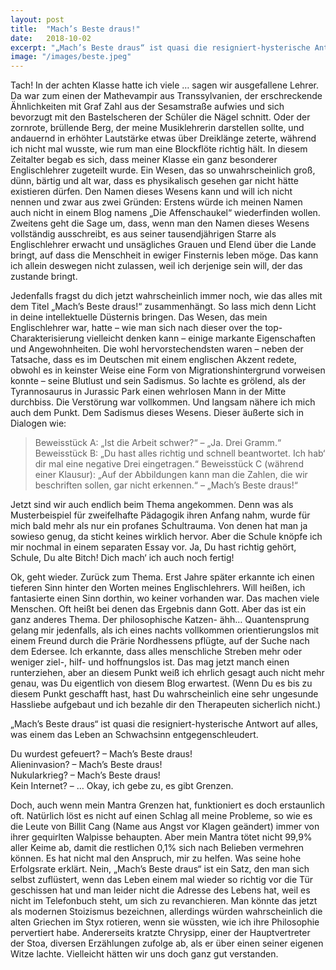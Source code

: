 ```yaml
---
layout: post
title:  "Mach’s Beste draus!"
date:   2018-10-02
excerpt: "„Mach’s Beste draus“ ist quasi die resigniert-hysterische Antwort auf alles, was einem das Leben an Schwachsinn entgegenschleudert."
image: "/images/beste.jpeg"
---
```


Tach! In der achten Klasse hatte ich viele … sagen wir ausgefallene Lehrer. Da war zum einen der Mathevampir aus Transsylvanien, der erschreckende Ähnlichkeiten mit Graf Zahl aus der Sesamstraße aufwies und sich bevorzugt mit den Bastelscheren der Schüler die Nägel schnitt. Oder der zornrote, brüllende Berg, der meine Musiklehrerin darstellen sollte, und andauernd in erhöhter Lautstärke etwas über Dreiklänge zeterte, während ich nicht mal wusste, wie rum man eine Blockflöte richtig hält. In diesem Zeitalter begab es sich, dass meiner Klasse ein ganz besonderer Englischlehrer zugeteilt wurde. Ein Wesen, das so unwahrscheinlich groß, dünn, bärtig und alt war, dass es physikalisch gesehen gar nicht hätte existieren dürfen. Den Namen dieses Wesens kann und will ich nicht nennen und zwar aus zwei Gründen: Erstens würde ich meinen Namen auch nicht in einem Blog namens „Die Affenschaukel“ wiederfinden wollen. Zweitens geht die Sage um, dass, wenn man den Namen dieses Wesens vollständig ausschreibt, es aus seiner tausendjährigen Starre als Englischlehrer erwacht und unsägliches Grauen und Elend über die Lande bringt, auf dass die Menschheit in ewiger Finsternis leben möge. Das kann ich allein deswegen nicht zulassen, weil ich derjenige sein will, der das zustande bringt.

Jedenfalls fragst du dich jetzt wahrscheinlich immer noch, wie das alles mit dem Titel „Mach’s Beste draus!“ zusammenhängt. So lass mich denn Licht in deine intellektuelle Düsternis bringen. Das Wesen, das mein Englischlehrer war, hatte – wie man sich nach dieser over the top-Charakterisierung vielleicht denken kann – einige markante Eigenschaften und Angewohnheiten. Die wohl hervorstechendsten waren – neben der Tatsache, dass es im Deutschen mit einem englischen Akzent redete, obwohl es in keinster Weise eine Form von Migrationshintergrund vorweisen konnte – seine Blutlust und sein Sadismus. So lachte es grölend, als der Tyrannosaurus in Jurassic Park einen wehrlosen Mann in der Mitte durchbiss. Die Verstörung war vollkommen. Und langsam nähere ich mich auch dem Punkt. Dem Sadismus dieses Wesens. Dieser äußerte sich in Dialogen wie:

> Beweisstück A: „Ist die Arbeit schwer?“ – „Ja. Drei Gramm.“
> Beweisstück B: „Du hast alles richtig und schnell beantwortet. Ich hab‘ dir mal eine negative Drei eingetragen.“
> Beweisstück C (während einer Klausur): „Auf der Abbildungen kann man die Zahlen, die wir beschriften sollen, gar nicht erkennen.“ – „Mach’s Beste draus!“

Jetzt sind wir auch endlich beim Thema angekommen. Denn was als Musterbeispiel für zweifelhafte Pädagogik ihren Anfang nahm, wurde für mich bald mehr als nur ein profanes Schultrauma. Von denen hat man ja sowieso genug, da sticht keines wirklich hervor. Aber die Schule knöpfe ich mir nochmal in einem separaten Essay vor. Ja, Du hast richtig gehört, Schule, Du alte Bitch! Dich mach‘ ich auch noch fertig!

Ok, geht wieder. Zurück zum Thema. Erst Jahre später erkannte ich einen tieferen Sinn hinter den Worten meines Englischlehrers. Will heißen, ich fantasierte einen Sinn dorthin, wo keiner vorhanden war. Das machen viele Menschen. Oft heißt bei denen das Ergebnis dann Gott. Aber das ist ein ganz anderes Thema. Der philosophische Katzen- ähh… Quantensprung gelang mir jedenfalls, als ich eines nachts vollkommen orientierungslos mit einem Freund durch die Prärie Nordhessens pflügte, auf der Suche nach dem Edersee. Ich erkannte, dass alles menschliche Streben mehr oder weniger ziel-, hilf- und hoffnungslos ist. Das mag jetzt manch einen runterziehen, aber an diesem Punkt weiß ich ehrlich gesagt auch nicht mehr genau, was Du eigentlich von diesem Blog erwartest. (Wenn Du es bis zu diesem Punkt geschafft hast, hast Du wahrscheinlich eine sehr ungesunde Hassliebe aufgebaut und ich bezahle dir den Therapeuten sicherlich nicht.)

„Mach’s Beste draus“ ist quasi die resigniert-hysterische Antwort auf alles, was einem das Leben an Schwachsinn entgegenschleudert.

Du wurdest gefeuert? – Mach’s Beste draus!  
Alieninvasion? – Mach’s Beste draus!  
Nukularkrieg? – Mach’s Beste draus!  
Kein Internet? – … Okay, ich gebe zu, es gibt Grenzen.  

Doch, auch wenn mein Mantra Grenzen hat, funktioniert es doch erstaunlich oft. Natürlich löst es nicht auf einen Schlag all meine Probleme, so wie es die Leute von Billit Cang (Name aus Angst vor Klagen geändert) immer von ihrer gequirlten Walpisse behaupten. Aber mein Mantra tötet nicht 99,9% aller Keime ab, damit die restlichen 0,1% sich nach Belieben vermehren können. Es hat nicht mal den Anspruch, mir zu helfen. Was seine hohe Erfolgsrate erklärt. Nein, „Mach’s Beste draus“ ist ein Satz, den man sich selbst zuflüstert, wenn das Leben einem mal wieder so richtig vor die Tür geschissen hat und man leider nicht die Adresse des Lebens hat, weil es nicht im Telefonbuch steht, um sich zu revanchieren. Man könnte das jetzt als modernen Stoizismus bezeichnen, allerdings würden wahrscheinlich die alten Griechen im Styx rotieren, wenn sie wüssten, wie ich ihre Philosophie pervertiert habe. Andererseits kratzte Chrysipp, einer der Hauptvertreter der Stoa, diversen Erzählungen zufolge ab, als er über einen seiner eigenen Witze lachte. Vielleicht hätten wir uns doch ganz gut verstanden.
